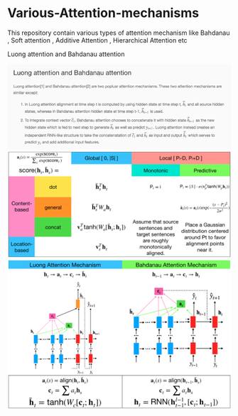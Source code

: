 # Various-Attention-mechanisms
This repository contain various types of attention mechanism like Bahdanau , Soft attention , Additive Attention , Hierarchical Attention etc


Luong attention and Bahdanau attention



<img src="/Images/diff.png" alt="My cool logo"/>
<img src="/Images/alignments.png" alt="My cool logo"/>

<img src="/Images/attention-mechanisms.png" alt="My cool logo"/>


